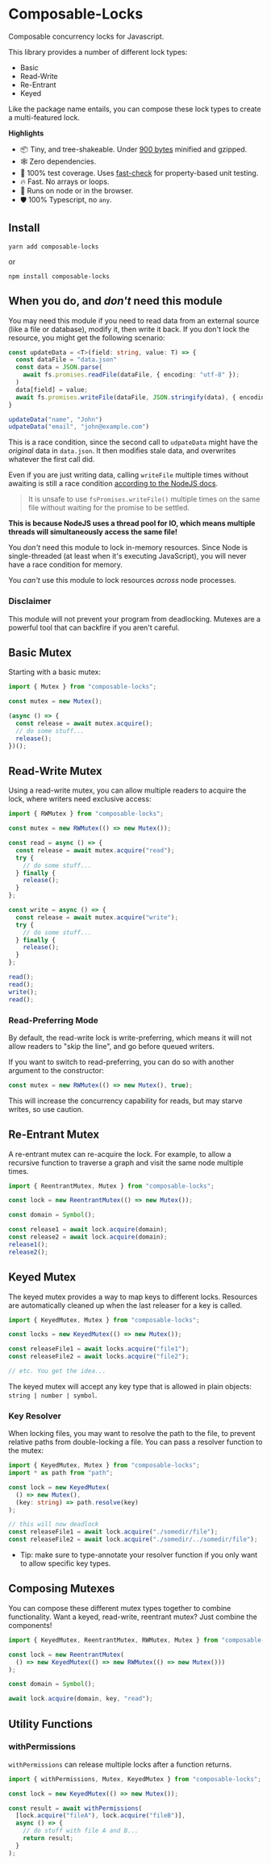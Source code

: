 # Composable-Locks

Composable concurrency locks for Javascript.

This library provides a number of different lock types:

- Basic
- Read-Write
- Re-Entrant
- Keyed

Like the package name entails, you can compose these lock types to create a multi-featured lock.

**Highlights**

- 📦 Tiny, and tree-shakeable. Under [900 bytes](https://bundlephobia.com/package/composable-locks) minified and gzipped.
- 🕸️ Zero dependencies.
- 🧪 100% test coverage. Uses [fast-check](https://github.com/dubzzz/fast-check) for property-based unit testing.
- 🔥 Fast. No arrays or loops.
- 🚀 Runs on node or in the browser.
- 🛡️ 100% Typescript, no `any`.

## Install

```
yarn add composable-locks
```

or

```
npm install composable-locks
```

## When you do, and _don't_ need this module

You may need this module if you need to read data from an external source (like a file or database), modify it, then write it back. If you don't lock the resource, you might get the following scenario:

```ts
const updateData = <T>(field: string, value: T) => {
  const dataFile = "data.json"
  const data = JSON.parse(
    await fs.promises.readFile(dataFile, { encoding: "utf-8" });
  )
  data[field] = value;
  await fs.promises.writeFile(dataFile, JSON.stringify(data), { encoding: "utf-8" });
}

updateData("name", "John")
udpateData("email", "john@example.com")
```

This is a race condition, since the second call to `udpateData` might have the _original_ data in `data.json`. It then modifies stale data, and overwrites whatever the first call did.

Even if you are just writing data, calling `writeFile` multiple times without awaiting is still a race condition [according to the NodeJS docs](https://nodejs.org/api/fs.html#fspromiseswritefilefile-data-options).

> It is unsafe to use `fsPromises.writeFile()` multiple times on the same file without waiting for the promise to be settled.

**This is because NodeJS uses a thread pool for IO, which means multiple threads will simultaneously access the same file!**

You _don't_ need this module to lock in-memory resources. Since Node is single-threaded (at least when it's executing JavaScript), you will never have a race condition for memory.

You _can't_ use this module to lock resources _across_ node processes.

### Disclaimer

This module will not prevent your program from deadlocking. Mutexes are a powerful tool that can backfire if you aren't careful.

## Basic Mutex

Starting with a basic mutex:

```ts
import { Mutex } from "composable-locks";

const mutex = new Mutex();

(async () => {
  const release = await mutex.acquire();
  // do some stuff...
  release();
})();
```

## Read-Write Mutex

Using a read-write mutex, you can allow multiple readers to acquire the lock, where writers need exclusive access:

```ts
import { RWMutex } from "composable-locks";

const mutex = new RWMutex(() => new Mutex());

const read = async () => {
  const release = await mutex.acquire("read");
  try {
    // do some stuff...
  } finally {
    release();
  }
};

const write = async () => {
  const release = await mutex.acquire("write");
  try {
    // do some stuff...
  } finally {
    release();
  }
};

read();
read();
write();
read();
```

### Read-Preferring Mode

By default, the read-write lock is write-preferring, which means it will not allow readers to "skip the line", and go before queued writers.

If you want to switch to read-preferring, you can do so with another argument to the constructor:

```ts
const mutex = new RWMutex(() => new Mutex(), true);
```

This will increase the concurrency capability for reads, but may starve writes, so use caution.

## Re-Entrant Mutex

A re-entrant mutex can re-acquire the lock. For example, to allow a recursive function to traverse a graph and visit the same node multiple times.

```ts
import { ReentrantMutex, Mutex } from "composable-locks";

const lock = new ReentrantMutex(() => new Mutex());

const domain = Symbol();

const release1 = await lock.acquire(domain);
const release2 = await lock.acquire(domain);
release1();
release2();
```

## Keyed Mutex

The keyed mutex provides a way to map keys to different locks. Resources are automatically cleaned up when the last releaser for a key is called.

```ts
import { KeyedMutex, Mutex } from "composable-locks";

const locks = new KeyedMutex(() => new Mutex());

const releaseFile1 = await locks.acquire("file1");
const releaseFile2 = await locks.acquire("file2");

// etc. You get the idea...
```

The keyed mutex will accept any key type that is allowed in plain objects: `string | number | symbol`.

### Key Resolver

When locking files, you may want to resolve the path to the file, to prevent relative paths from double-locking a file. You can pass a resolver function to the mutex:

```ts
import { KeyedMutex, Mutex } from "composable-locks";
import * as path from "path";

const lock = new KeyedMutex(
  () => new Mutex(),
  (key: string) => path.resolve(key)
);

// this will now deadlock
const releaseFile1 = await lock.acquire("./somedir/file");
const releaseFile2 = await lock.acquire("./somedir/../somedir/file");
```

- Tip: make sure to type-annotate your resolver function if you only want to allow specific key types.

## Composing Mutexes

You can compose these different mutex types together to combine functionality. Want a keyed, read-write, reentrant mutex? Just combine the components!

```ts
import { KeyedMutex, ReentrantMutex, RWMutex, Mutex } from "composable-locks";

const lock = new ReentrantMutex(
  () => new KeyedMutex(() => new RWMutex(() => new Mutex()))
);

const domain = Symbol();

await lock.acquire(domain, key, "read");
```

## Utility Functions

### withPermissions

`withPermissions` can release multiple locks after a function returns.

```ts
import { withPermissions, Mutex, KeyedMutex } from "composable-locks";

const lock = new KeyedMutex(() => new Mutex());

const result = await withPermissions(
  [lock.acquire("fileA"), lock.acquire("fileB")],
  async () => {
    // do stuff with file A and B...
    return result;
  }
);
```
